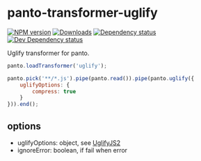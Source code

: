 # panto-transformer-uglify

[![NPM version][npm-image]][npm-url] [![Downloads][downloads-image]][npm-url] [![Dependency status][david-dm-image]][david-dm-url] [![Dev Dependency status][david-dm-dev-image]][david-dm-dev-url]

Uglify transformer for panto.

```js
panto.loadTransformer('uglify');

panto.pick('**/*.js').pipe(panto.read()).pipe(panto.uglify({
    uglifyOptions: {
        compress: true
    }
})).end();
```

## options
 - uglifyOptions: object, see [UglifyJS2](https://github.com/mishoo/UglifyJS2)
 - ignoreError: boolean, if fail when error

[npm-url]: https://npmjs.org/package/panto-transformer-uglify
[downloads-image]: http://img.shields.io/npm/dm/panto-transformer-uglify.svg
[npm-image]: http://img.shields.io/npm/v/panto-transformer-uglify.svg
[david-dm-url]:https://david-dm.org/pantojs/panto-transformer-uglify
[david-dm-image]:https://david-dm.org/pantojs/panto-transformer-uglify.svg
[david-dm-dev-url]:https://david-dm.org/pantojs/panto-transformer-uglify#info=devDependencies
[david-dm-dev-image]:https://david-dm.org/pantojs/panto-transformer-uglify/dev-status.svg
